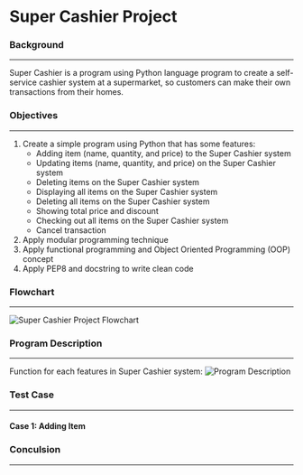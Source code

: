 # Super Cashier Project #


### Background ###
---------------
Super Cashier is a program using Python language program to create a self-service cashier system at a supermarket, so customers can make their own transactions from their homes.


### Objectives ###
---------------
1. Create a simple program using Python that has some features:
   * Adding item (name, quantity, and price) to the Super Cashier system
   * Updating items (name, quantity, and price) on the Super Cashier system
   * Deleting items on the Super Cashier system
   * Displaying all items on the Super Cashier system
   * Deleting all items on the Super Cashier system
   * Showing total price and discount
   * Checking out all items on the Super Cashier system
   * Cancel transaction
2. Apply modular programming technique
3. Apply functional programming and Object Oriented Programming (OOP) concept
4. Apply PEP8 and docstring to write clean code


### Flowchart ##
---------------
![Super Cashier Project Flowchart](https://user-images.githubusercontent.com/91242818/213899388-1895912c-142e-4220-bcc0-9c103f95ba6e.jpg)


### Program Description ###
---------------
Function for each features in Super Cashier system:
![Program Description](https://user-images.githubusercontent.com/91242818/213899361-a3d67ef6-3331-4d1a-95d5-316b1510d747.png)


### Test Case ###
---------------
#### Case 1: Adding Item ####




### Conculsion ###
---------------
